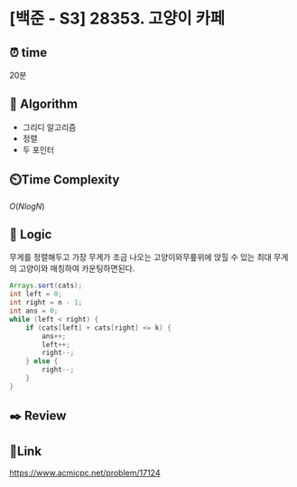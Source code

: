 # [백준 - S3] 28353. 고양이 카페

## ⏰ **time**

20분

## :pushpin: **Algorithm**

- 그리디 알고리즘
- 정렬
- 두 포인터

## ⏲️**Time Complexity**

$O(NlogN)$

## :round_pushpin: **Logic**
무게를 정렬해두고 가장 무게가 조금 나오는 고양이와무릎위에 앉힐 수 있는 최대 무게의 고양이와 매칭하여 카운팅하면된다.
```java
Arrays.sort(cats);
int left = 0;
int right = n - 1;
int ans = 0;
while (left < right) {
	if (cats[left] + cats[right] <= k) {
		ans++;
		left++;
		right--;
	} else {
		right--;
	}
}
```

## :black_nib: **Review**

## 📡**Link**

https://www.acmicpc.net/problem/17124
